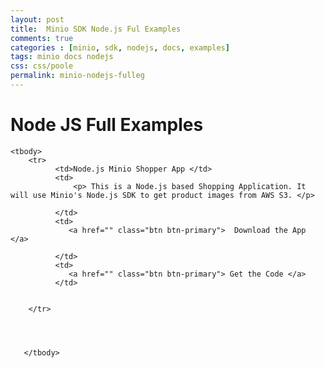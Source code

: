 ```yaml
---
layout: post
title:  Minio SDK Node.js Ful Examples
comments: true
categories : [minio, sdk, nodejs, docs, examples]
tags: minio docs nodejs
css: css/poole
permalink: minio-nodejs-fulleg
---
```


# Node JS Full Examples
 
<table class="table table-bordered table-striped table-info">
	 
 	<tbody>
 	   	<tr>
 		      <td>Node.js Minio Shopper App </td>
 		      <td>	  
 				  <p> This is a Node.js based Shopping Application. It will use Minio's Node.js SDK to get product images from AWS S3. </p>	 
				  
 			  </td>
			  <td>	
				 <a href="" class="btn btn-primary">  Download the App </a>
				   
			  </td>
			  <td>
				 <a href="" class="btn btn-primary"> Get the Code </a>
			  </td>
 			  
			  
 	   	</tr>
		 
		
 	    
		     
 	   </tbody>
 </table> 